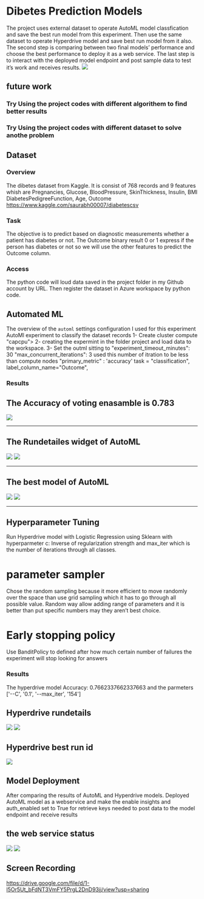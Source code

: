 
# Dibetes Prediction Models

The project uses external dataset to operate AutoML model classfication and save the best run model from this experiment. Then use the same dataset to operate Hyperdrive model and save best run model from it also. 
The second step is comparing between two final models’ performance and choose the best performance to deploy it as a web service.
The last step is to interact with the deployed  model endpoint and post sample data to test it’s work and receives results.
<img src="imges/2.jpg" >

## future work 
### Try Using the project codes with different algorithem to find better results

### Try Using the project codes with different dataset to solve anothe problem 



## Dataset

### Overview
The dibetes dataset from Kaggle. It is consist of 768 records and 9 features whish are Pregnancies,	Glucose, BloodPressure, SkinThickness,	Insulin,	BMI	DiabetesPedigreeFunction,	Age, Outcome
https://www.kaggle.com/saurabh00007/diabetescsv
  
### Task
The objective is to predict based on diagnostic measurements whether a patient has diabetes or not. 
The Outcome binary result 0 or 1 express if the person has diabetes or not so we will use the other features to predict the Outcome column. 

### Access
The python code will loud data saved in the project folder in my Github account by URL.
Then register the dataset in Azure workspace by python code.  

## Automated ML
The overview of the `automl` settings configuration I used for this experiment
AutoMl experiment to classify the dataset records 
1- Create cluster compute "capcpu">
2- creating the expermint in the folder project and load data to the workspace.
3- Set the outml sitting to "experiment_timeout_minutes": 30
                         "max_concurrent_iterations": 3 used this number of itration to be less than compute nodes
                         "primary_metric" : 'accuracy'
                         task = "classification",
                         label_column_name="Outcome",  
                         
### Results
## The Accuracy of voting enasamble is 0.783
 <img src="imges/Automl model accuracy.png">
  
  ________________________________________________________________________________________________________________________________
  
## The Rundetailes widget of AutoML
<img src="imges/Automl rundetails.png">
<img src="imges/Automl rundetails2.png">

________________________________________________________________________________________________________________________________

## The best model of AutoML

<img src="imges/Automl best run id.png">

<img src="imges/Automl model accuracy.png">

________________________________________________________________________________________________________________________________

## Hyperparameter Tuning
Run Hyperdrive model with Logistic Regression using Sklearn with hyperparmeter c: Inverse of regularization strength and max_iter which is the number of iterations through all classes.

# parameter sampler
Chose the random sampling because it more efficient to move randomly over the space than use grid sampling which it has to go through all possible value. Random way allow adding range of parameters and it is better than put specific numbers may they aren’t best choice.

# Early stopping policy
Use BanditPolicy to defined after how much certain number of failures the experiment will stop looking for answers 


### Results
The hyperdrive model Accuracy: 0.7662337662337663 and the parmeters ['--C', '0.1', '--max_iter', '154']

## Hyperdrive rundetails

<img src="imges/Hyperdrive rundetails.png">

<img src="imges/Hyperdrive comleted.png">


## Hyperdrive best run id

<img src="imges/Hyperdrive best run id.png">

## Model Deployment
After comparing the results of AutoML and Hyperdrive models. Deployed AutoML model as a webservice and make the enable insights and auth_enabled set to True for retrieve keys needed to post data to the model endpoint and receive results

## the web service status
<img src="imges/endpoint model status.png">

<img src="imges/model responce.png">


## Screen Recording

https://drive.google.com/file/d/1-l5Or5Ut_bFdNT3VmFY5PrgL2DnD93jj/view?usp=sharing


